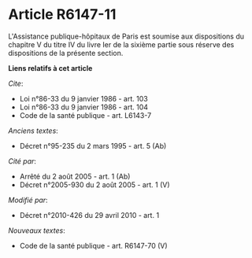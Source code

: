 # Article R6147-11

L'Assistance publique-hôpitaux de Paris est soumise aux dispositions du chapitre V du titre IV du livre Ier de la sixième
partie sous réserve des dispositions de la présente section.

**Liens relatifs à cet article**

_Cite_:

  - Loi n°86-33 du 9 janvier 1986 - art. 103
  - Loi n°86-33 du 9 janvier 1986 - art. 104
  - Code de la santé publique - art. L6143-7

_Anciens textes_:

  - Décret n°95-235 du 2 mars 1995 - art. 5 (Ab)

_Cité par_:

  - Arrêté du 2 août 2005 - art. 1 (Ab)
  - Décret n°2005-930 du 2 août 2005 - art. 1 (V)

_Modifié par_:

  - Décret n°2010-426 du 29 avril 2010 - art. 1

_Nouveaux textes_:

  - Code de la santé publique - art. R6147-70 (V)
